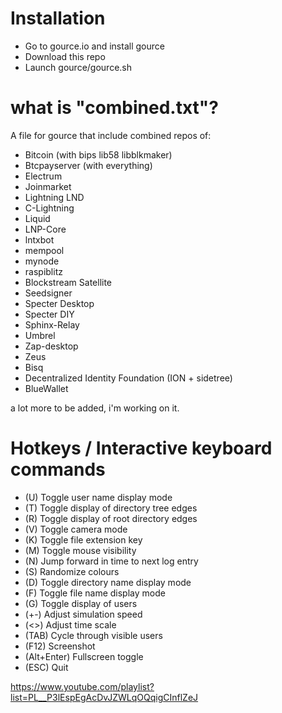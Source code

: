 # Installation

- Go to gource.io and install gource
- Download this repo
- Launch gource/gource.sh






# what is "combined.txt"?

A file for gource that include combined repos of:

- Bitcoin (with bips lib58 libblkmaker)
- Btcpayserver (with everything)
- Electrum
- Joinmarket
- Lightning LND
- C-Lightning
- Liquid
- LNP-Core
- lntxbot
- mempool
- mynode
- raspiblitz
- Blockstream Satellite
- Seedsigner
- Specter Desktop
- Specter DIY
- Sphinx-Relay
- Umbrel
- Zap-desktop
- Zeus
- Bisq
- Decentralized Identity Foundation (ION + sidetree)
- BlueWallet

a lot more to be added, i'm working on it.




# Hotkeys / Interactive keyboard commands 
- (U)   Toggle user name display mode
- (T)   Toggle display of directory tree edges
- (R)   Toggle display of root directory edges
- (V)   Toggle camera mode
- (K)   Toggle file extension key
- (M)   Toggle mouse visibility
- (N)   Jump forward in time to next log entry
- (S)   Randomize colours
- (D)   Toggle directory name display mode
- (F)   Toggle file name display mode
- (G)   Toggle display of users
- (+-)  Adjust simulation speed
- (<>)  Adjust time scale
- (TAB) Cycle through visible users
- (F12) Screenshot
- (Alt+Enter) Fullscreen toggle
- (ESC) Quit




https://www.youtube.com/playlist?list=PL__P3lEspEgAcDvJZWLqOQqigCInflZeJ
